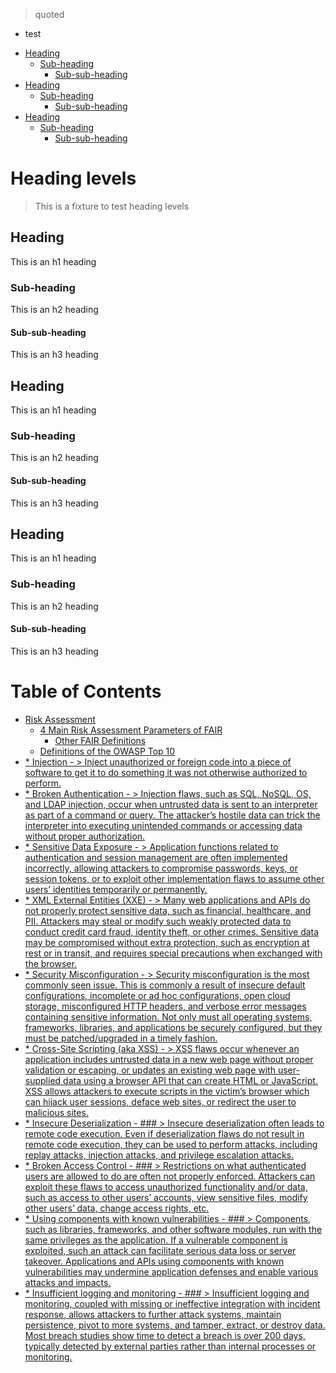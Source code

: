 > quoted

* test

- [Heading](#heading)
  * [Sub-heading](#sub-heading)
    + [Sub-sub-heading](#sub-sub-heading)
- [Heading](#heading-1)
  * [Sub-heading](#sub-heading-1)
    + [Sub-sub-heading](#sub-sub-heading-1)
- [Heading](#heading-2)
  * [Sub-heading](#sub-heading-2)
    + [Sub-sub-heading](#sub-sub-heading-2)


# Heading levels

> This is a fixture to test heading levels

<!-- toc -->

## Heading

This is an h1 heading

### Sub-heading

This is an h2 heading

#### Sub-sub-heading

This is an h3 heading

## Heading

This is an h1 heading

### Sub-heading

This is an h2 heading

#### Sub-sub-heading

This is an h3 heading

## Heading

This is an h1 heading

### Sub-heading

This is an h2 heading

#### Sub-sub-heading

This is an h3 heading















Table of Contents
=================

   * [Risk Assessment](#risk-assessment)
      * [4 Main Risk Assessment Parameters of FAIR](#4-main-risk-assessment-parameters-of-fair)
         * [Other FAIR Definitions](#other-fair-definitions)
      * [Definitions of the OWASP Top 10](#definitions-of-the-owasp-top-10)
   * [* Injection - &gt; Inject unauthorized or foreign code into a piece of software to get it to do something it was not otherwise authorized to perform.](#-injection----inject-unauthorized-or-foreign-code-into-a-piece-of-software-to-get-it-to-do-something-it-was-not-otherwise-authorized-to-perform)
   * [* Broken Authentication - &gt; Injection flaws, such as SQL, NoSQL, OS, and LDAP injection, occur when untrusted data is sent to an interpreter as part of a command or query. The attacker’s hostile data can trick the interpreter into executing unintended commands or accessing data without proper authorization.](#-broken-authentication----injection-flaws-such-as-sql-nosql-os-and-ldap-injection-occur-when-untrusted-data-is-sent-to-an-interpreter-as-part-of-a-command-or-query-the-attackers-hostile-data-can-trick-the-interpreter-into-executing-unintended-commands-or-accessing-data-without-proper-authorization)
   * [* Sensitive Data Exposure - &gt; Application functions related to authentication and session management are often implemented incorrectly, allowing attackers to compromise passwords, keys, or session tokens, or to exploit other implementation flaws to assume other users’ identities temporarily or permanently.](#-sensitive-data-exposure----application-functions-related-to-authentication-and-session-management-are-often-implemented-incorrectly-allowing-attackers-to-compromise-passwords-keys-or-session-tokens-or-to-exploit-other-implementation-flaws-to-assume-other-users-identities-temporarily-or-permanently)
   * [* XML External Entities (XXE) - &gt; Many web applications and APIs do not properly protect sensitive data, such as financial, healthcare, and PII. Attackers may steal or modify such weakly protected data to conduct credit card fraud, identity theft, or other crimes. Sensitive data may be compromised without extra protection, such as encryption at rest or in transit, and requires special precautions when exchanged with the browser.](#-xml-external-entities-xxe----many-web-applications-and-apis-do-not-properly-protect-sensitive-data-such-as-financial-healthcare-and-pii-attackers-may-steal-or-modify-such-weakly-protected-data-to-conduct-credit-card-fraud-identity-theft-or-other-crimes-sensitive-data-may-be-compromised-without-extra-protection-such-as-encryption-at-rest-or-in-transit-and-requires-special-precautions-when-exchanged-with-the-browser)
   * [* Security Misconfiguration - &gt; Security misconfiguration is the most commonly seen issue. This is commonly a result of insecure default configurations, incomplete or ad hoc configurations, open cloud storage, misconfigured HTTP headers, and verbose error messages containing sensitive information. Not only must all operating systems, frameworks, libraries, and applications be securely configured, but they must be patched/upgraded in a timely fashion.](#-security-misconfiguration----security-misconfiguration-is-the-most-commonly-seen-issue-this-is-commonly-a-result-of-insecure-default-configurations-incomplete-or-ad-hoc-configurations-open-cloud-storage-misconfigured-http-headers-and-verbose-error-messages-containing-sensitive-information-not-only-must-all-operating-systems-frameworks-libraries-and-applications-be-securely-configured-but-they-must-be-patchedupgraded-in-a-timely-fashion)
   * [* Cross-Site Scripting (aka XSS) - &gt; XSS flaws occur whenever an application includes untrusted data in a new web page without proper validation or escaping, or updates an existing web page with user-supplied data using a browser API that can create HTML or JavaScript. XSS allows attackers to execute scripts in the victim’s browser which can hijack user sessions, deface web sites, or redirect the user to malicious sites.](#-cross-site-scripting-aka-xss----xss-flaws-occur-whenever-an-application-includes-untrusted-data-in-a-new-web-page-without-proper-validation-or-escaping-or-updates-an-existing-web-page-with-user-supplied-data-using-a-browser-api-that-can-create-html-or-javascript-xss-allows-attackers-to-execute-scripts-in-the-victims-browser-which-can-hijack-user-sessions-deface-web-sites-or-redirect-the-user-to-malicious-sites)
   * [* Insecure Deserialization - ### &gt;  Insecure deserialization often leads to remote code execution. Even if deserialization flaws do not result in remote code execution, they can be used to perform attacks, including replay attacks, injection attacks, and privilege escalation attacks.](#-insecure-deserialization------insecure-deserialization-often-leads-to-remote-code-execution-even-if-deserialization-flaws-do-not-result-in-remote-code-execution-they-can-be-used-to-perform-attacks-including-replay-attacks-injection-attacks-and-privilege-escalation-attacks)
   * [* Broken Access Control - ### &gt; Restrictions on what authenticated users are allowed to do are often not properly enforced. Attackers can exploit these flaws to access unauthorized functionality and/or data, such as access to other users’ accounts, view sensitive files, modify other users’ data, change access rights, etc.](#-broken-access-control-----restrictions-on-what-authenticated-users-are-allowed-to-do-are-often-not-properly-enforced-attackers-can-exploit-these-flaws-to-access-unauthorized-functionality-andor-data-such-as-access-to-other-users-accounts-view-sensitive-files-modify-other-users-data-change-access-rights-etc)
   * [* Using components with known vulnerabilities - ### &gt; Components, such as libraries, frameworks, and other software modules, run with the same privileges as the application. If a vulnerable component is exploited, such an attack can facilitate serious data loss or server takeover. Applications and APIs using components with known vulnerabilities may undermine application defenses and enable various attacks and impacts.](#-using-components-with-known-vulnerabilities-----components-such-as-libraries-frameworks-and-other-software-modules-run-with-the-same-privileges-as-the-application-if-a-vulnerable-component-is-exploited-such-an-attack-can-facilitate-serious-data-loss-or-server-takeover-applications-and-apis-using-components-with-known-vulnerabilities-may-undermine-application-defenses-and-enable-various-attacks-and-impacts)
   * [* Insufficient logging and monitoring - ### &gt;  Insufficient logging and monitoring, coupled with missing or ineffective integration with incident response, allows attackers to further attack systems, maintain persistence, pivot to more systems, and tamper, extract, or destroy data. Most breach studies show time to detect a breach is over 200 days, typically detected by external parties rather than internal processes or monitoring.](#-insufficient-logging-and-monitoring------insufficient-logging-and-monitoring-coupled-with-missing-or-ineffective-integration-with-incident-response-allows-attackers-to-further-attack-systems-maintain-persistence-pivot-to-more-systems-and-tamper-extract-or-destroy-data-most-breach-studies-show-time-to-detect-a-breach-is-over-200-days-typically-detected-by-external-parties-rather-than-internal-processes-or-monitoring)
